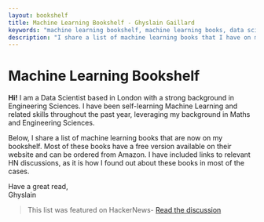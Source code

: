 ```yaml
---
layout: bookshelf
title: Machine Learning Bookshelf - Ghyslain Gaillard
keywords: "machine learning bookshelf, machine learning books, data science books, learn data science, python for machine learning, books, free books"
description: "I share a list of machine learning books that I have on my bookshelf."
---
```


# Machine Learning Bookshelf

**Hi!** I am a Data Scientist based in London with a strong background in Engineering Sciences.
I have been self-learning Machine Learning and related skills throughout the past year, leveraging my background in Maths and Engineering Sciences.

Below, I share a list of machine learning books that are now on my bookshelf. Most of these books have a free version available on their website and can be ordered from Amazon. I have included links to relevant HN discussions, as it is how I found out about these books in most of the cases.

Have a great read,  
Ghyslain

> This list was featured on HackerNews- [Read the discussion](https://news.ycombinator.com/item?id=13237227)
